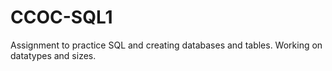 # CCOC-SQL1
Assignment to practice SQL and creating databases and tables. Working on datatypes and sizes. 

